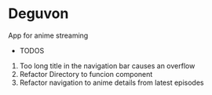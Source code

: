 # Deguvon
App for anime streaming

- TODOS
1) Too long title in the navigation bar causes an overflow
2) Refactor Directory to funcion component
4) Refactor navigation to anime details from latest episodes
